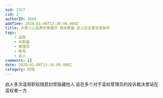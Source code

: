 ```yaml
---
aid: 2427
cid: 2
authorID: 2894
addTime: 2020-01-08T13:30:00.000Z
title: 大家小心品葱的管理员 懦夫斯基 此人在这里也有账号
tags:
    - 品葱
    - 夫斯基
    - 管理员
    - 账号
    - 此人
comments: []
date: 2020-01-08T13:30:00.000Z
category: 时政
---
```


此人多次滥用职权随意封禁隐藏他人 且在多个对于滥权管理员的投诉裁决里站在滥权者一方
